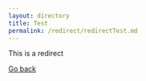 ```yaml
---
layout: directory
title: Test
permalink: /redirect/redirectTest.md
---
```

This is a redirect

[Go back](../index.md)
